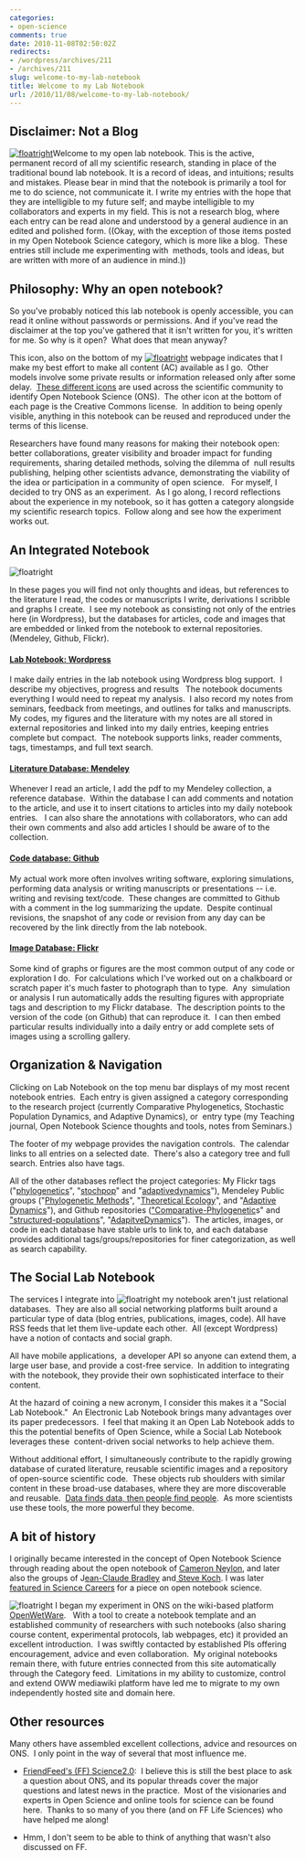 ```yaml
---
categories:
- open-science
comments: true
date: 2010-11-08T02:50:02Z
redirects:
- /wordpress/archives/211
- /archives/211
slug: welcome-to-my-lab-notebook
title: Welcome to my Lab Notebook
url: /2010/11/08/welcome-to-my-lab-notebook/
---
```


## Disclaimer: Not a Blog

[![floatright](http://farm4.staticflickr.com/3053/3013680713_cfcebbd403_t.jpg)](http://www.flickr.com/photos/twid/3013680713/in/faves-cboettig/)Welcome to my open lab notebook.  This is the active, permanent record of all my scientific research, standing in place of the traditional bound lab notebook.  It is a record of ideas, and intuitions; results and mistakes.  Please bear in mind that the notebook is primarily a tool for me to do science, not communicate it.  I write my entries with the hope that they are intelligible to my future self; and maybe intelligible to my collaborators and experts in my field.  This is not a research blog, where each entry can be read alone and understood by a general audience in an edited and polished form. ((Okay, with the exception of those items posted in my Open Notebook Science category, which is more like a blog.  These entries still include me experimenting with  methods, tools and ideas, but are written with more of an audience in mind.))


## Philosophy: Why an open notebook?

So you've probably noticed this lab notebook is openly accessible,  you can read it online without passwords or permissions.  And if you've  read the disclaimer at the top you've gathered that it isn't written for  you, it's written for me.  So why is it open?  What does that mean anyway?

This icon, also on the bottom of my [![floatright](http://onsclaims.wikispaces.com/file/view/ons-aci2.png/61358668/ons-aci2.png)](http://onsclaims.wikispaces.com) webpage indicates that I make my best effort to make all content (AC) available as I go.  Other models involve some private results or information released only after some delay.  [These different icons](http://onsclaims.wikispaces.com) are used across the scientific community to identify Open Notebook Science (ONS).  The other icon at the bottom of each page is the Creative Commons license.  In addition to being openly visible, anything in this notebook can be reused and reproduced under the terms of this license.

Researchers have found many reasons for making their notebook open: better collaborations, greater visibility and broader impact for funding requirements, sharing detailed methods, solving the dilemma of  null results publishing, helping other scientists advance, demonstrating the viability of the idea or participation in a community of open science.   For myself, I decided to try ONS as an experiment.  As I go along, I record reflections about the experience in my notebook, so it has gotten a category alongside my scientific research topics.  Follow along and see how the experiment works out.


## An Integrated Notebook


![floatright](http://www.carlboettiger.info/assets/files/mynotebook-300x123.png)

In these pages you will find not only thoughts and ideas, but references to the literature I read, the codes or manuscripts I write, derivations I scribble and graphs I create.   I see my notebook as consisting not only of the entries here (in Wordpress), but the databases for articles, code and images that are embedded or linked from the notebook to external repositories. (Mendeley, Github, Flickr).


#### [Lab Notebook: Wordpress](http://www.carlboettiger.info/research/lab-notebook)


I make daily entries in the lab notebook using Wordpress blog support.  I describe my objectives, progress and results   The notebook documents everything I would need to repeat my  analysis.  I also record my notes from seminars, feedback from meetings, and outlines for talks and manuscripts.  My codes, my figures and the literature with my notes are all stored in  external repositories and linked into my daily entries, keeping entries  complete but compact.  The notebook supports links, reader comments, tags, timestamps, and full text search.


#### [Literature Database: Mendeley](http://www.mendeley.com/profiles/carl-boettiger/)


Whenever I read an article, I add the pdf to my Mendeley collection, a reference database.  Within the database I can add comments and notation to the article, and use it to insert citations to articles into my daily notebook entries.    I can also share the annotations with collaborators, who can add their own comments and also add articles I should be aware of to the collection.


#### [Code database: Github](https://github.com/cboettig)


My actual work more often involves writing software, exploring simulations, performing data analysis or writing manuscripts or presentations -- i.e. writing and revising text/code.  These changes are committed to Github with a comment in the log summarizing the update.  Despite continual revisions, the snapshot of any code or revision from any day can be recovered by the link directly from the lab notebook.


#### [Image Database: Flickr](http://www.flickr.com/photos/cboettig/collections/)


Some kind of graphs or figures are the most common output of any code or exploration I do.  For calculations which I've worked out on a chalkboard or scratch paper it's much faster to photograph than to type.  Any  simulation or analysis I run automatically adds the resulting figures with appropriate tags and description to my Flickr database.  The description points to the version of the code (on Github) that can reproduce it.  I can then embed particular results individually into a daily entry or add complete sets of images using a scrolling gallery.


## Organization & Navigation


Clicking on Lab Notebook on the top menu bar displays of my most recent notebook entries.  Each entry is given assigned a category corresponding to the research project (currently Comparative Phylogenetics, Stochastic Population Dynamics, and Adaptive Dynamics), or  entry type (my Teaching journal, Open Notebook Science thoughts and tools, notes from Seminars.)

The footer of my webpage provides the navigation controls.  The calendar links to all entries on a selected date.  There's also a category tree and full search. Entries also have tags.

All of the other databases reflect the project categories: My Flickr tags ("[phylogenetics](http://www.flickr.com/photos/cboettig/tags/phylogenetics/)", "[stochpop](http://www.flickr.com/photos/cboettig/tags/stochpop/)" and "[adaptivedynamics](http://www.flickr.com/photos/cboettig/tags/adaptivedynamics/)"), Mendeley Public groups ("[Phylogenetic Methods](http://www.mendeley.com/groups/529971/phylogenetic-methods/)", "[Theoretical Ecology](http://www.mendeley.com/groups/634301/theoretical-ecology/)", and "[Adaptive Dynamics](http://www.mendeley.com/groups/529981/adaptive-dynamics/)"), and Github repositories (["Comparative-Phylogenetic](https://github.com/cboettig/Comparative-Phylogenetics)s" and ["structured-populations](https://github.com/cboettig/structured-populations)", "[AdapitveDynamics](https://github.com/cboettig/AdaptiveDynamics)").  The articles, images, or code in each database have stable urls to link to, and each database provides additional tags/groups/repositories for finer categorization, as well as search capability.


## The Social Lab Notebook


The services I integrate into ![floatright](http://www.carlboettiger.info/assets/files/social.png) my notebook aren't just relational databases.  They are also all social networking platforms built around a particular type of data (blog entries, publications, images, code). All have RSS feeds that let them live-update each other.  All (except Wordpress) have a notion of contacts and social graph.

All have mobile applications,  a developer API so anyone can extend  them, a large user base, and provide a cost-free service.  In addition  to integrating with the notebook, they provide their own sophisticated  interface to their content.

At the hazard of coining a new acronym, I consider this makes it a "Social Lab Notebook."  An Electronic Lab Notebook brings many advantages over its paper predecessors.  I feel that making it an Open Lab Notebook adds to this the potential benefits of Open Science, while a Social Lab Notebook leverages these  content-driven social networks to help achieve them.

Without additional effort, I simultaneously contribute to the rapidly growing database of curated literature, reusable scientific images and a repository of open-source scientific code.  These objects rub shoulders with similar content in these broad-use databases, where they are more discoverable and reusable.  [Data finds data, then people find people](http://blog.jonudell.net/2007/07/02/data-finds-data-then-people-find-people/).  As more scientists use these tools, the more powerful they become.


## A bit of history


I originally became interested in the concept of Open Notebook Science through reading about the open notebook of [Cameron Neylon](http://cameronneylon.net/), and later also the groups of J[ean-Claude Bradley](http://usefulchem.blogspot.com/) and[ Steve Koch](http://openwetware.org/wiki/User:Skoch3).  I was later [featured in Science Careers](http://sciencecareers.sciencemag.org/career_magazine/previous_issues/articles/2010_04_09/caredit.a1000036) for a piece on open notebook science.  

![floatright](http://www.carlboettiger.info/assets/files/OWWEmblem.png) I began my experiment in ONS on the wiki-based platform [OpenWetWare](http://openwetware.org/wiki/User:Carl_Boettiger).   With a tool to create a notebook template and an established community of researchers with such notebooks (also sharing course content, experimental protocols, lab webpages, etc) it provided an excellent introduction.  I was swiftly contacted by established PIs offering encouragement, advice and even collaboration.  My original notebooks remain there, with future entries connected from this site automatically through the Category feed.  Limitations in my ability to customize, control and extend OWW mediawiki platform have led me to migrate to my own independently hosted site and domain here.


## Other resources


Many others have assembled excellent collections, advice and resources on ONS.  I only point in the way of several that most influence me.



	
  * [FriendFeed's (FF) Science2.0](http://friendfeed.com/science-2-0):  I believe this is still the best place to ask a question about ONS, and its popular threads cover the major questions and latest news in the practice.  Most of the visionaries and experts in Open Science and online tools for science can be found here.  Thanks to so many of you there (and on FF Life Sciences) who have helped me along!

	
  * Hmm, I don't seem to be able to think of anything that wasn't also discussed on FF.


